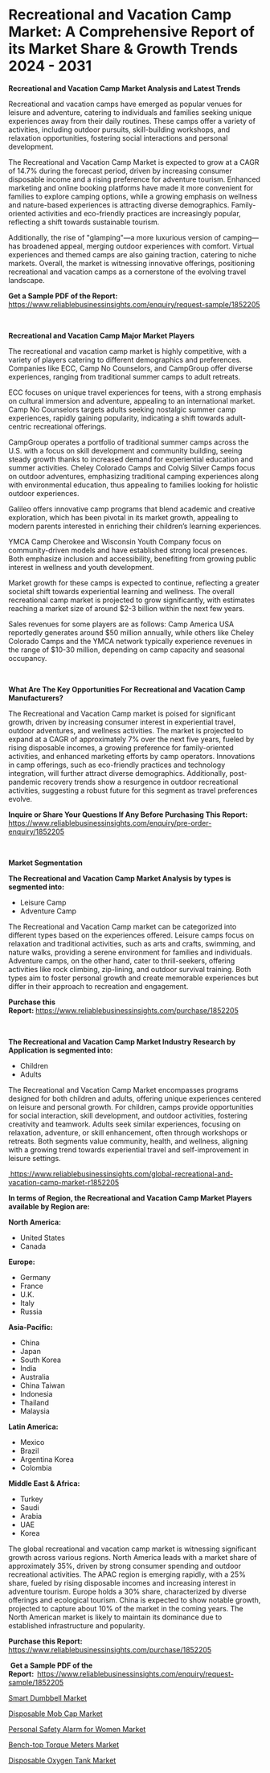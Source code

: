<p><h1>Recreational and Vacation Camp Market: A Comprehensive Report of its Market Share & Growth Trends 2024 - 2031</h1></p><p><strong>Recreational and Vacation Camp Market Analysis and Latest Trends</strong></p>
<p><p>Recreational and vacation camps have emerged as popular venues for leisure and adventure, catering to individuals and families seeking unique experiences away from their daily routines. These camps offer a variety of activities, including outdoor pursuits, skill-building workshops, and relaxation opportunities, fostering social interactions and personal development.</p><p>The Recreational and Vacation Camp Market is expected to grow at a CAGR of 14.7% during the forecast period, driven by increasing consumer disposable income and a rising preference for adventure tourism. Enhanced marketing and online booking platforms have made it more convenient for families to explore camping options, while a growing emphasis on wellness and nature-based experiences is attracting diverse demographics. Family-oriented activities and eco-friendly practices are increasingly popular, reflecting a shift towards sustainable tourism. </p><p>Additionally, the rise of "glamping"—a more luxurious version of camping—has broadened appeal, merging outdoor experiences with comfort. Virtual experiences and themed camps are also gaining traction, catering to niche markets. Overall, the market is witnessing innovative offerings, positioning recreational and vacation camps as a cornerstone of the evolving travel landscape.</p></p>
<p><strong>Get a Sample PDF of the Report:&nbsp;</strong> <a href="https://www.reliablebusinessinsights.com/enquiry/request-sample/1852205?utm_campaign=1498&utm_medium=2&utm_source=Github&utm_content=ia&utm_term=18102024&utm_id=recreational-and-vacation-camp">https://www.reliablebusinessinsights.com/enquiry/request-sample/1852205</a></p>
<p>&nbsp;</p>
<p><strong>Recreational and Vacation Camp Major Market Players</strong></p>
<p><p>The recreational and vacation camp market is highly competitive, with a variety of players catering to different demographics and preferences. Companies like ECC, Camp No Counselors, and CampGroup offer diverse experiences, ranging from traditional summer camps to adult retreats. </p><p>ECC focuses on unique travel experiences for teens, with a strong emphasis on cultural immersion and adventure, appealing to an international market. Camp No Counselors targets adults seeking nostalgic summer camp experiences, rapidly gaining popularity, indicating a shift towards adult-centric recreational offerings.</p><p>CampGroup operates a portfolio of traditional summer camps across the U.S. with a focus on skill development and community building, seeing steady growth thanks to increased demand for experiential education and summer activities. Cheley Colorado Camps and Colvig Silver Camps focus on outdoor adventures, emphasizing traditional camping experiences along with environmental education, thus appealing to families looking for holistic outdoor experiences.</p><p>Galileo offers innovative camp programs that blend academic and creative exploration, which has been pivotal in its market growth, appealing to modern parents interested in enriching their children’s learning experiences. </p><p>YMCA Camp Cherokee and Wisconsin Youth Company focus on community-driven models and have established strong local presences. Both emphasize inclusion and accessibility, benefiting from growing public interest in wellness and youth development.</p><p>Market growth for these camps is expected to continue, reflecting a greater societal shift towards experiential learning and wellness. The overall recreational camp market is projected to grow significantly, with estimates reaching a market size of around $2-3 billion within the next few years.</p><p>Sales revenues for some players are as follows: Camp America USA reportedly generates around $50 million annually, while others like Cheley Colorado Camps and the YMCA network typically experience revenues in the range of $10-30 million, depending on camp capacity and seasonal occupancy.</p></p>
<p>&nbsp;</p>
<p><strong>What Are The Key Opportunities For Recreational and Vacation Camp Manufacturers?</strong></p>
<p><p>The Recreational and Vacation Camp market is poised for significant growth, driven by increasing consumer interest in experiential travel, outdoor adventures, and wellness activities. The market is projected to expand at a CAGR of approximately 7% over the next five years, fueled by rising disposable incomes, a growing preference for family-oriented activities, and enhanced marketing efforts by camp operators. Innovations in camp offerings, such as eco-friendly practices and technology integration, will further attract diverse demographics. Additionally, post-pandemic recovery trends show a resurgence in outdoor recreational activities, suggesting a robust future for this segment as travel preferences evolve.</p></p>
<p><strong>Inquire or Share Your Questions If Any Before Purchasing This Report:</strong> <a href="https://www.reliablebusinessinsights.com/enquiry/pre-order-enquiry/1852205?utm_campaign=1498&utm_medium=2&utm_source=Github&utm_content=ia&utm_term=18102024&utm_id=recreational-and-vacation-camp">https://www.reliablebusinessinsights.com/enquiry/pre-order-enquiry/1852205</a></p>
<p>&nbsp;</p>
<p><strong>Market Segmentation</strong></p>
<p><strong>The Recreational and Vacation Camp Market Analysis by types is segmented into:</strong></p>
<p><ul><li>Leisure Camp</li><li>Adventure Camp</li></ul></p>
<p><p>The Recreational and Vacation Camp market can be categorized into different types based on the experiences offered. Leisure camps focus on relaxation and traditional activities, such as arts and crafts, swimming, and nature walks, providing a serene environment for families and individuals. Adventure camps, on the other hand, cater to thrill-seekers, offering activities like rock climbing, zip-lining, and outdoor survival training. Both types aim to foster personal growth and create memorable experiences but differ in their approach to recreation and engagement.</p></p>
<p><strong>Purchase this Report:&nbsp;</strong><a href="https://www.reliablebusinessinsights.com/purchase/1852205?utm_campaign=1498&utm_medium=2&utm_source=Github&utm_content=ia&utm_term=18102024&utm_id=recreational-and-vacation-camp">https://www.reliablebusinessinsights.com/purchase/1852205</a></p>
<p>&nbsp;</p>
<p><strong>The Recreational and Vacation Camp Market Industry Research by Application is segmented into:</strong></p>
<p><ul><li>Children</li><li>Adults</li></ul></p>
<p><p>The Recreational and Vacation Camp Market encompasses programs designed for both children and adults, offering unique experiences centered on leisure and personal growth. For children, camps provide opportunities for social interaction, skill development, and outdoor activities, fostering creativity and teamwork. Adults seek similar experiences, focusing on relaxation, adventure, or skill enhancement, often through workshops or retreats. Both segments value community, health, and wellness, aligning with a growing trend towards experiential travel and self-improvement in leisure settings.</p></p>
<p><a href="https://www.reliablebusinessinsights.com/global-recreational-and-vacation-camp-market-r1852205?utm_campaign=1498&utm_medium=2&utm_source=Github&utm_content=ia&utm_term=18102024&utm_id=recreational-and-vacation-camp">&nbsp;https://www.reliablebusinessinsights.com/global-recreational-and-vacation-camp-market-r1852205</a></p>
<p><strong>In terms of Region, the Recreational and Vacation Camp Market Players available by Region are:</strong></p>
<p>
    <p> <strong> North America: </strong>
        <ul>
            <li>United States</li>
            <li>Canada</li>
        </ul>
        </p> 
    <p> <strong> Europe: </strong>
        <ul>
            <li>Germany</li>
            <li>France</li>
            <li>U.K.</li>
            <li>Italy</li>
            <li>Russia</li>
        </ul>
        </p> 
    <p> <strong> Asia-Pacific: </strong>
        <ul>
            <li>China</li>
            <li>Japan</li>
            <li>South Korea</li>
            <li>India</li>
            <li>Australia</li>
            <li>China Taiwan</li>
            <li>Indonesia</li>
            <li>Thailand</li>
            <li>Malaysia</li>
        </ul>
        </p> 
    <p> <strong> Latin America: </strong>
        <ul>
            <li>Mexico</li>
            <li>Brazil</li>
            <li>Argentina Korea</li>
            <li>Colombia</li>
        </ul>
        </p> 
    <p> <strong> Middle East & Africa: </strong>
        <ul>
            <li>Turkey</li>
            <li>Saudi</li>
            <li>Arabia</li>
            <li>UAE</li>
            <li>Korea</li>
        </ul>
    </p>
    </p>
<p><p>The global recreational and vacation camp market is witnessing significant growth across various regions. North America leads with a market share of approximately 35%, driven by strong consumer spending and outdoor recreational activities. The APAC region is emerging rapidly, with a 25% share, fueled by rising disposable incomes and increasing interest in adventure tourism. Europe holds a 30% share, characterized by diverse offerings and ecological tourism. China is expected to show notable growth, projected to capture about 10% of the market in the coming years. The North American market is likely to maintain its dominance due to established infrastructure and popularity.</p></p>
<p><strong>Purchase this Report: </strong><a href="https://www.reliablebusinessinsights.com/purchase/1852205?utm_campaign=1498&utm_medium=2&utm_source=Github&utm_content=ia&utm_term=18102024&utm_id=recreational-and-vacation-camp">https://www.reliablebusinessinsights.com/purchase/1852205</a></p>
<p>&nbsp;<strong>Get a Sample PDF of the Report:&nbsp;&nbsp;</strong><a href="https://www.reliablebusinessinsights.com/enquiry/request-sample/1852205?utm_campaign=1498&utm_medium=2&utm_source=Github&utm_content=ia&utm_term=18102024&utm_id=recreational-and-vacation-camp">https://www.reliablebusinessinsights.com/enquiry/request-sample/1852205</a></p>
<p><strong></strong></p>
<p><p><a href="https://www.linkedin.com/pulse/smart-dumbbell-market-innovations-trends-comprehensive-study-otoff?utm_campaign=1498&utm_medium=2&utm_source=Github&utm_content=ia&utm_term=18102024&utm_id=recreational-and-vacation-camp">Smart Dumbbell Market</a></p><p><a href="https://www.linkedin.com/pulse/disposable-mob-cap-market-transformation-comparative-analysis-xv2vf?utm_campaign=1498&utm_medium=2&utm_source=Github&utm_content=ia&utm_term=18102024&utm_id=recreational-and-vacation-camp">Disposable Mob Cap Market</a></p><p><a href="https://www.linkedin.com/pulse/strategic-roadmap-success-global-personal-safety-alarm-women-1ohef?utm_campaign=1498&utm_medium=2&utm_source=Github&utm_content=ia&utm_term=18102024&utm_id=recreational-and-vacation-camp">Personal Safety Alarm for Women Market</a></p><p><a href="https://github.com/FlorianWolf90/Market-Research-Report-List-1/blob/main/bench-top-torque-meters-market.md?utm_campaign=1498&utm_medium=2&utm_source=Github&utm_content=ia&utm_term=18102024&utm_id=recreational-and-vacation-camp">Bench-top Torque Meters Market</a></p><p><a href="https://www.linkedin.com/pulse/disposable-oxygen-tank-industry-forecast-market-shifts-strategic-2aiuf?utm_campaign=1498&utm_medium=2&utm_source=Github&utm_content=ia&utm_term=18102024&utm_id=recreational-and-vacation-camp">Disposable Oxygen Tank Market</a></p></p>